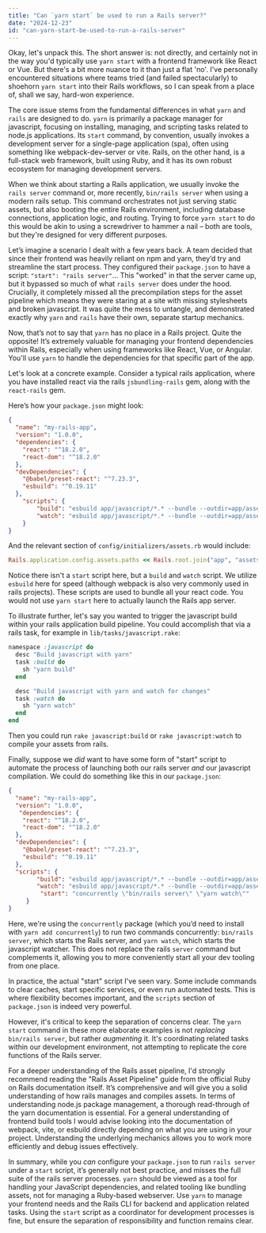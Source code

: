 ```yaml
---
title: "Can `yarn start` be used to run a Rails server?"
date: "2024-12-23"
id: "can-yarn-start-be-used-to-run-a-rails-server"
---
```


Okay, let's unpack this. The short answer is: not directly, and certainly not in the way you'd typically use `yarn start` with a frontend framework like React or Vue. But there's a bit more nuance to it than just a flat 'no'. I've personally encountered situations where teams tried (and failed spectacularly) to shoehorn `yarn start` into their Rails workflows, so I can speak from a place of, shall we say, hard-won experience.

The core issue stems from the fundamental differences in what `yarn` and `rails` are designed to do. `yarn` is primarily a package manager for javascript, focusing on installing, managing, and scripting tasks related to node.js applications. Its `start` command, by convention, usually invokes a development server for a single-page application (spa), often using something like webpack-dev-server or vite. Rails, on the other hand, is a full-stack web framework, built using Ruby, and it has its own robust ecosystem for managing development servers.

When we think about starting a Rails application, we usually invoke the `rails server` command or, more recently, `bin/rails server` when using a modern rails setup. This command orchestrates not just serving static assets, but also booting the entire Rails environment, including database connections, application logic, and routing. Trying to force `yarn start` to do this would be akin to using a screwdriver to hammer a nail – both are tools, but they're designed for very different purposes.

Let’s imagine a scenario I dealt with a few years back. A team decided that since their frontend was heavily reliant on npm and yarn, they’d try and streamline the start process. They configured their `package.json` to have a script: `"start": "rails server"`… This "worked" in that the server came up, but it bypassed so much of what `rails server` does under the hood. Crucially, it completely missed all the precompilation steps for the asset pipeline which means they were staring at a site with missing stylesheets and broken javascript. It was quite the mess to untangle, and demonstrated exactly why `yarn` and `rails` have their own, separate startup mechanics.

Now, that’s not to say that `yarn` has no place in a Rails project. Quite the opposite! It’s extremely valuable for managing your frontend dependencies within Rails, especially when using frameworks like React, Vue, or Angular. You'll use `yarn` to handle the dependencies for that specific part of the app.

Let's look at a concrete example. Consider a typical rails application, where you have installed react via the rails `jsbundling-rails` gem, along with the `react-rails` gem.

Here’s how your `package.json` might look:

```json
{
  "name": "my-rails-app",
  "version": "1.0.0",
  "dependencies": {
    "react": "^18.2.0",
    "react-dom": "^18.2.0"
  },
  "devDependencies": {
    "@babel/preset-react": "^7.23.3",
    "esbuild": "^0.19.11"
  },
    "scripts": {
        "build": "esbuild app/javascript/*.* --bundle --outdir=app/assets/builds",
        "watch": "esbuild app/javascript/*.* --bundle --outdir=app/assets/builds --watch"
    }
}
```
And the relevant section of `config/initializers/assets.rb` would include:

```ruby
Rails.application.config.assets.paths << Rails.root.join("app", "assets", "builds")
```

Notice there isn't a `start` script here, but a `build` and `watch` script. We utilize `esbuild` here for speed (although webpack is also very commonly used in rails projects). These scripts are used to bundle all your react code. You would not use `yarn start` here to actually launch the Rails app server.

To illustrate further, let's say you wanted to trigger the javascript build within your rails application build pipeline. You could accomplish that via a rails task, for example in `lib/tasks/javascript.rake`:

```ruby
namespace :javascript do
  desc "Build javascript with yarn"
  task :build do
    sh "yarn build"
  end

  desc "Build javascript with yarn and watch for changes"
  task :watch do
    sh "yarn watch"
  end
end

```
Then you could run `rake javascript:build` or `rake javascript:watch` to compile your assets from rails.

Finally, suppose we *did* want to have some form of "start" script to automate the process of launching both our rails server *and* our javascript compilation. We could do something like this in our `package.json`:

```json
{
  "name": "my-rails-app",
  "version": "1.0.0",
   "dependencies": {
    "react": "^18.2.0",
    "react-dom": "^18.2.0"
  },
  "devDependencies": {
    "@babel/preset-react": "^7.23.3",
    "esbuild": "^0.19.11"
  },
  "scripts": {
        "build": "esbuild app/javascript/*.* --bundle --outdir=app/assets/builds",
        "watch": "esbuild app/javascript/*.* --bundle --outdir=app/assets/builds --watch",
         "start": "concurrently \"bin/rails server\" \"yarn watch\""
     }
}
```

Here, we're using the `concurrently` package (which you’d need to install with `yarn add concurrently`) to run two commands concurrently: `bin/rails server`, which starts the Rails server, and `yarn watch`, which starts the javascript watcher. This does not replace the rails `server` command but complements it, allowing you to more conveniently start all your dev tooling from one place.

In practice, the actual "start" script I've seen vary. Some include commands to clear caches, start specific services, or even run automated tests. This is where flexibility becomes important, and the `scripts` section of `package.json` is indeed very powerful.

However, it's critical to keep the separation of concerns clear. The `yarn start` command in these more elaborate examples is not *replacing* `bin/rails server`, but rather *augmenting* it. It's coordinating related tasks within our development environment, not attempting to replicate the core functions of the Rails server.

For a deeper understanding of the Rails asset pipeline, I'd strongly recommend reading the "Rails Asset Pipeline" guide from the official Ruby on Rails documentation itself. It’s comprehensive and will give you a solid understanding of how rails manages and compiles assets. In terms of understanding node.js package management, a thorough read-through of the yarn documentation is essential. For a general understanding of frontend build tools I would advise looking into the documentation of webpack, vite, or esbuild directly depending on what you are using in your project. Understanding the underlying mechanics allows you to work more efficiently and debug issues effectively.

In summary, while you *can* configure your `package.json` to run `rails server` under a `start` script, it’s generally not best practice, and misses the full suite of the rails server processes. `yarn` should be viewed as a tool for handling your JavaScript dependencies, and related tooling like bundling assets, not for managing a Ruby-based webserver. Use `yarn` to manage your frontend needs and the Rails CLI for backend and application related tasks. Using the `start` script as a coordinator for development processes is fine, but ensure the separation of responsibility and function remains clear.
